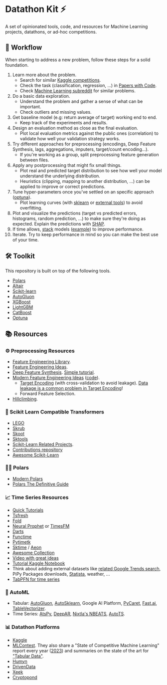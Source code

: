 # Datathon Kit ⚡

A set of opinionated tools, code, and resources for Machine Learning projects, datathons, or ad-hoc competitions.

## 🚀 Workflow

When starting to address a new problem, follow these steps for a solid foundation.

1. Learn more about the problem.
   - Search for similar [Kaggle competitions](https://www.kaggle.com/competitions).
   - Check the task (classification, regression, ...) in [Papers with Code](https://paperswithcode.com/).
   - Check [Machine Learning subreddit](https://www.reddit.com/r/MachineLearning) for similar problems.
2. Do a basic data exploration.
   - Understand the problem and gather a sense of what can be important.
   - Check outliers and missing values.
3. Get baseline model (e.g: return average of target) working end to end.
   - Keep track of the experiments and results.
4. Design an evaluation method as close as the final evaluation.
   - Plot local evaluation metrics against the public ones (correlation) to validate how well your validation strategy works.
5. Try different approaches for preprocessing (encodings, Deep Feature Synthesis, lags, aggregations, imputers, target/count encoding...).
   - If you're working as a group, split preprocessing feature generation between files.
6. Apply any postprocessing that might fix small things.
   - Plot real and predicted target distribution to see how well your model understand the underlying distribution.
   - Heuristics (clipping, mapping to another distribution, ...) can be applied to improve or correct predictions.
7. Tune hyper-parameters once you've settled on an specific approach ([optuna](https://optuna.readthedocs.io/)).
   - Plot learning curves (with [sklearn](https://scikit-learn.org/stable/modules/learning_curve.html) or [external tools](https://github.com/reiinakano/scikit-plot)) to avoid overfitting.
8. Plot and visualize the predictions (target vs predicted errors, histograms, random prediction, ...) to make sure they're doing as expected. Explain the predictions with [SHAP](https://github.com/slundberg/shap).
9. If time allows, [stack](https://scikit-learn.org/stable/auto_examples/ensemble/plot_stack_predictors.html) models ([example](https://www.kaggle.com/couyang/featuretools-sklearn-pipeline#ML-Pipeline)) to improve performance.
10. Iterate. Try to keep performance in mind so you can make the best use of your time.

## 🛠️ Toolkit

This repository is built on top of the following tools.

- [Polars](https://pola.rs/)
- [Altair](https://altair-viz.github.io/)
- [Scikit-learn](https://scikit-learn.org/stable/)
- [AutoGluon](https://auto.gluon.ai/stable/install.html)
- [XGBoost](https://xgboost.readthedocs.io/en/stable/)
- [LightGBM](https://lightgbm.readthedocs.io/en/latest/)
- [CatBoost](https://catboost.ai/en/docs/v3/about/)
- [Optuna](https://optuna.org/)

## 📚 Resources

### ⚙️ Preprocessing Resources

- [Feature Engineering Library](https://feature-engine.trainindata.com/).
- [Feature Engineering Ideas](https://github.com/aikho/awesome-feature-engineering).
- [Deep Feature Synthesis](https://featuretools.alteryx.com/en/stable/getting_started/afe.html). [Simple tutorial](https://www.kaggle.com/willkoehrsen/automated-feature-engineering-basics).
- [Modern Feature Engineering Ideas](https://www.kaggle.com/c/playground-series-s4e12/discussion/554328) ([code](https://www.kaggle.com/code/cdeotte/first-place-single-model-cv-1-016-lb-1-016)).
  - [Target Encoding](https://www.kaggle.com/competitions/playground-series-s4e12/discussion/554328) (with cross-validation to avoid leakage). [Data leakage is a common problem in Target Encoding](https://www.geeksforgeeks.org/target-encoding-using-nested-cv-in-sklearn-pipeline/#the-challenge-of-data-leakage-nested-crossvalidation-cv)!
  - Forward Feature Selection.
- [Hillclimbing](https://www.kaggle.com/competitions/playground-series-s3e14/discussion/410639).

### 🛞 Scikit Learn Compatible Transformers

- [LEGO](https://github.com/koaning/scikit-lego)
- [Skrub](https://github.com/skrub-data/skrub)
- [Skoot](https://github.com/tgsmith61591/skoot)
- [Sktools](https://github.com/david26694/sktools)
- [Scikit-Learn Related Projects](https://scikit-learn.org/stable/related_projects.html).
- [Contributions repository](https://github.com/scikit-learn-contrib)
- [Awesome Scikit-Learn](https://github.com/fkromer/awesome-scikit-learn)

### 🐻‍❄️ Polars

- [Modern Polars](https://kevinheavey.github.io/modern-polars/)
- [Polars The Definitive Guide](https://github.com/jeroenjanssens/python-polars-the-definitive-guide)

### 📈 Time Series Resources

- [Quick Tutorials](https://www.kaggle.com/c/jane-street-market-prediction/discussion/198951)
- [Tsfresh](https://tsfresh.readthedocs.io/en/latest/)
- [Fold](https://github.com/dream-faster/fold)
- [Neural Prophet](https://neuralprophet.com/) or [TimesFM](https://github.com/google-research/timesfm)
- [Darts](https://github.com/unit8co/darts)
- [Functime](https://docs.functime.ai/)
- [Pytimetk](https://github.com/business-science/pytimetk)
- [Sktime](https://github.com/alan-turing-institute/sktime) / [Aeon](https://github.com/aeon-toolkit/aeon)
- [Awesome Collection](https://github.com/MaxBenChrist/awesome_time_series_in_python)
- [Video with great ideas](https://www.youtube.com/watch?v=9QtL7m3YS9I)
- [Tutorial Kaggle Notebook](https://www.kaggle.com/code/tumpanjawat/s3e19-course-eda-fe-lightgbm)
- Think about adding external datasets like [related Google Trends search](https://trends.google.com/trends/), PiPy Packages downloads, [Statista](https://www.statista.com/), weather, ...
- [TabPFN for time series](https://github.com/liam-sbhoo/tabpfn-time-series)

### 🤖 AutoML

- Tabular: [AutoGluon](https://auto.gluon.ai/), [AutoSklearn](https://github.com/automl/auto-sklearn), Google AI Platform, [PyCaret](https://github.com/pycaret/pycaret), [Fast.ai](https://docs.fast.ai/), [TableVectorizer](https://skrub-data.org/stable/reference/generated/skrub.TableVectorizer.html#tablevectorizer).
- Time Series: [AtsPy](https://github.com/firmai/atspy), [DeepAR](https://docs.aws.amazon.com/forecast/latest/dg/aws-forecast-recipe-deeparplus.html), [Nixtla's NBEATS](https://nixtlaverse.nixtla.io/neuralforecast/models.nbeats.html), [AutoTS](https://github.com/winedarksea/AutoTS).

### 📊 Datathon Platforms

- [Kaggle](https://www.kaggle.com/competitions)
- [MLContest](https://mlcontests.com/). They also share a "State of Competitive Machine Learning" report every year ([2023](https://mlcontests.com/state-of-competitive-machine-learning-2023)) and summaries on the state of the art for ["Tabular Data"](https://mlcontests.com/tabular-data/).
- [Humyn](https://app.humyn.ai/)
- [DrivenData](https://www.drivendata.org/competitions/)
- [Xeek](https://xeek.ai/challenges)
- [Cryptopond](https://cryptopond.xyz/)
